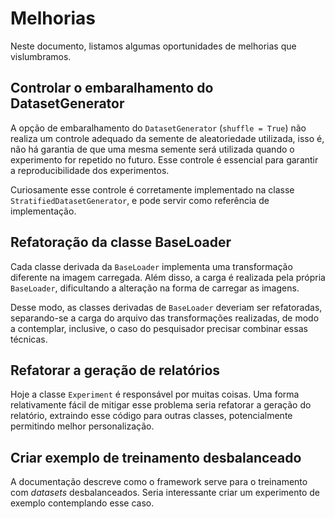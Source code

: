 # Melhorias

Neste documento, listamos algumas oportunidades de melhorias que vislumbramos.

## Controlar o embaralhamento do DatasetGenerator

A opção de embaralhamento do `DatasetGenerator` (`shuffle = True`) não realiza um controle adequado da semente de aleatoriedade utilizada, isso é, não há garantia de que uma mesma semente será utilizada quando o experimento for repetido no futuro. Esse controle é essencial para garantir a reproducibilidade dos experimentos.

Curiosamente esse controle é corretamente implementado na classe `StratifiedDatasetGenerator`, e pode servir como referência de implementação.

## Refatoração da classe BaseLoader

Cada classe derivada da `BaseLoader` implementa uma transformação diferente na imagem carregada. Além disso, a carga é realizada pela própria `BaseLoader`, dificultando a alteração na forma de carregar as imagens.

Desse modo, as classes derivadas de `BaseLoader` deveriam ser refatoradas, separando-se a carga do arquivo das transformações realizadas, de modo a contemplar, inclusive, o caso do pesquisador precisar combinar essas técnicas.

## Refatorar a geração de relatórios

Hoje a classe `Experiment` é responsável por muitas coisas. Uma forma relativamente fácil de mitigar esse problema seria refatorar a geração do relatório, extraindo esse código para outras classes, potencialmente permitindo melhor personalização.

## Criar exemplo de treinamento desbalanceado

A documentação descreve como o framework serve para o treinamento com *datasets* desbalanceados. Seria interessante criar um experimento de exemplo contemplando esse caso.